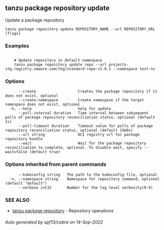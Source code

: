 ## tanzu package repository update

Update a package repository

```
tanzu package repository update REPOSITORY_NAME --url REPOSITORY_URL [flags]
```

### Examples

```

    # Update repository in default namespace 	
    tanzu package repository update repo --url projects-stg.registry.vmware.com/tkg/standard-repo:v1.0.1 --namespace test-ns
```

### Options

```
      --create                   Creates the package repository if it does not exist, optional
      --create-namespace         Create namespace if the target namespace does not exist, optional
  -h, --help                     help for update
      --poll-interval duration   Time interval between subsequent polls of package repository reconciliation status, optional (default 1s)
      --poll-timeout duration    Timeout value for polls of package repository reconciliation status, optional (default 15m0s)
      --url string               OCI registry url for package repository bundle
      --wait                     Wait for the package repository reconciliation to complete, optional. To disable wait, specify --wait=false (default true)
```

### Options inherited from parent commands

```
      --kubeconfig string   The path to the kubeconfig file, optional
  -n, --namespace string    Namespace for repository command, optional (default "default")
      --verbose int32       Number for the log level verbosity(0-9)
```

### SEE ALSO

* [tanzu package repository](tanzu_package_repository.md)	 - Repository operations

###### Auto generated by spf13/cobra on 14-Sep-2022
